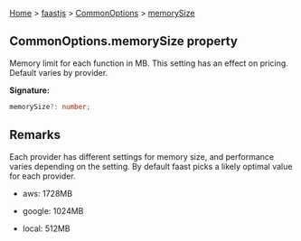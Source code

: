 [Home](./index) &gt; [faastjs](./faastjs.md) &gt; [CommonOptions](./faastjs.commonoptions.md) &gt; [memorySize](./faastjs.commonoptions.memorysize.md)

## CommonOptions.memorySize property

Memory limit for each function in MB. This setting has an effect on pricing. Default varies by provider.

<b>Signature:</b>

```typescript
memorySize?: number;
```

## Remarks

Each provider has different settings for memory size, and performance varies depending on the setting. By default faast picks a likely optimal value for each provider.

- aws: 1728MB

- google: 1024MB

- local: 512MB

